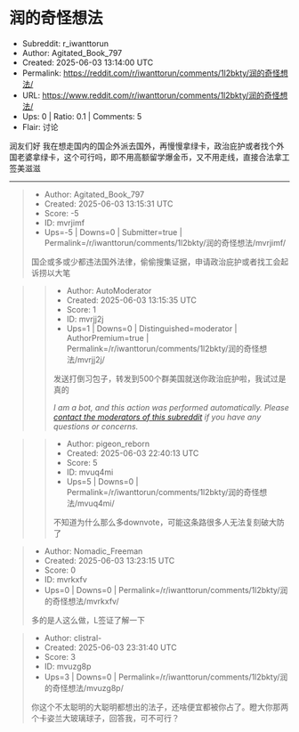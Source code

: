 # 润的奇怪想法

- Subreddit: r_iwanttorun
- Author: Agitated_Book_797
- Created: 2025-06-03 13:14:00 UTC
- Permalink: https://reddit.com/r/iwanttorun/comments/1l2bkty/润的奇怪想法/
- URL: https://www.reddit.com/r/iwanttorun/comments/1l2bkty/润的奇怪想法/
- Ups: 0 | Ratio: 0.1 | Comments: 5
- Flair: 讨论


润友们好
我在想走国内的国企外派去国外，再慢慢拿绿卡，政治庇护或者找个外国老婆拿绿卡，这个可行吗，即不用高额留学爆金币，又不用走线，直接合法拿工签美滋滋


---

> - Author: Agitated_Book_797
> - Created: 2025-06-03 13:15:31 UTC
> - Score: -5
> - ID: mvrjimf
> - Ups=-5 | Downs=0 | Submitter=true | Permalink=/r/iwanttorun/comments/1l2bkty/润的奇怪想法/mvrjimf/
>
> 国企或多或少都违法国外法律，偷偷搜集证据，申请政治庇护或者找工会起诉捞以大笔

>> - Author: AutoModerator
>> - Created: 2025-06-03 13:15:35 UTC
>> - Score: 1
>> - ID: mvrjj2j
>> - Ups=1 | Downs=0 | Distinguished=moderator | AuthorPremium=true | Permalink=/r/iwanttorun/comments/1l2bkty/润的奇怪想法/mvrjj2j/
>>
>> 发送打倒习包子，转发到500个群美国就送你政治庇护啦，我试过是真的
>> 
>> *I am a bot, and this action was performed automatically. Please [contact the moderators of this subreddit](/message/compose/?to=/r/iwanttorun) if you have any questions or concerns.*

>> - Author: pigeon_reborn
>> - Created: 2025-06-03 22:40:13 UTC
>> - Score: 5
>> - ID: mvuq4mi
>> - Ups=5 | Downs=0 | Permalink=/r/iwanttorun/comments/1l2bkty/润的奇怪想法/mvuq4mi/
>>
>> 不知道为什么那么多downvote，可能这条路很多人无法复刻破大防了

> - Author: Nomadic_Freeman
> - Created: 2025-06-03 13:23:15 UTC
> - Score: 0
> - ID: mvrkxfv
> - Ups=0 | Downs=0 | Permalink=/r/iwanttorun/comments/1l2bkty/润的奇怪想法/mvrkxfv/
>
> 多的是人这么做，L签证了解一下

> - Author: clistral-
> - Created: 2025-06-03 23:31:40 UTC
> - Score: 3
> - ID: mvuzg8p
> - Ups=3 | Downs=0 | Permalink=/r/iwanttorun/comments/1l2bkty/润的奇怪想法/mvuzg8p/
>
> 你这个不太聪明的大聪明都想出的法子，还啥便宜都被你占了。瞪大你那两个卡姿兰大玻璃球子，回答我，可不可行？
